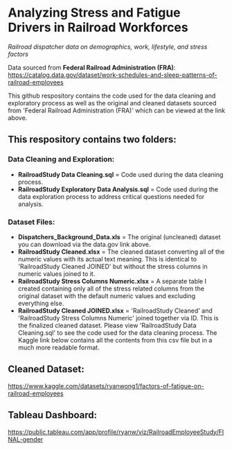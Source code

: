 # Analyzing Stress and Fatigue Drivers in Railroad Workforces
_Railroad dispatcher data on demographics, work, lifestyle, and stress factors_

Data sourced from **Federal Railroad Administration (FRA)**: https://catalog.data.gov/dataset/work-schedules-and-sleep-patterns-of-railroad-employees

This github respository contains the code used for the data cleaning and exploratory process as well as the original and cleaned datasets sourced from 'Federal Railroad Administration (FRA)' which can be viewed at the link above.

## This respository contains two folders:

### Data Cleaning and Exploration:
- **RailroadStudy Data Cleaning.sql** = Code used during the data cleaning process.
- **RailroadStudy Exploratory Data Analysis.sql** = Code used during the data exploration process to address critical questions needed for analysis.

### Dataset Files:
- **Dispatchers_Background_Data.xls** = The original (uncleaned) dataset you can download via the data.gov link above.
- **RailroadStudy Cleaned.xlsx** = The cleaned dataset converting all of the numeric values with its actual text meaning. This is identical to 'RailroadStudy Cleaned JOINED' but without the stress columns in numeric values joined to it.
- **RailroadStudy Stress Columns Numeric.xlsx** = A separate table I created containing only all of the stress related columns from the original dataset with the default numeric values and excluding everything else.
- **RailroadStudy Cleaned JOINED.xlsx** = 'RailroadStudy Cleaned' and 'RailroadStudy Stress Columns Numeric' joined together via ID. This is the finalized cleaned dataset. Please view 'RailroadStudy Data Cleaning.sql' to see the code used for the data cleaning process. The Kaggle link below contains all the contents from this csv file but in a much more readable format.

## Cleaned Dataset: 
https://www.kaggle.com/datasets/ryanwong1/factors-of-fatigue-on-railroad-employees

## Tableau Dashboard: 
https://public.tableau.com/app/profile/ryanw/viz/RailroadEmployeeStudy/FINAL-gender
